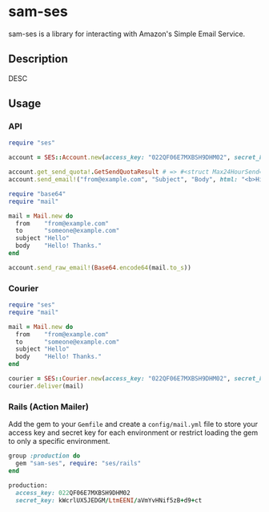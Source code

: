 # sam-ses

sam-ses is a library for interacting with Amazon's Simple Email Service.

## Description

DESC

## Usage

### API

```ruby
require "ses"

account = SES::Account.new(access_key: "022QF06E7MXBSH9DHM02", secret_key: "kWcrlUX5JEDGM/LtmEENI/aVmYvHNif5zB+d9+ct")

account.get_send_quota!.GetSendQuotaResult # => #<struct Max24HourSend="200.0", MaxSendRate="1.0", SentLast24Hours="2.0">
account.send_email!("from@example.com", "Subject", "Body", html: "<b>Hi!</b>")

require "base64"
require "mail"

mail = Mail.new do
  from    "from@example.com"
  to      "someone@example.com"
  subject "Hello"
  body    "Hello! Thanks."
end

account.send_raw_email!(Base64.encode64(mail.to_s))
```

### Courier

```ruby
require "ses"
require "mail"

mail = Mail.new do
  from    "from@example.com"
  to      "someone@example.com"
  subject "Hello"
  body    "Hello! Thanks."
end

courier = SES::Courier.new(access_key: "022QF06E7MXBSH9DHM02", secret_key: "kWcrlUX5JEDGM/LtmEENI/aVmYvHNif5zB+d9+ct")
courier.deliver(mail)
```

### Rails (Action Mailer)

Add the gem to your `Gemfile` and create a `config/mail.yml` file to store your access key and secret key for each
environment or restrict loading the gem to only a specific environment.

```ruby
group :production do
  gem "sam-ses", require: "ses/rails"
end
```

```ruby
production:
  access_key: 022QF06E7MXBSH9DHM02
  secret_key: kWcrlUX5JEDGM/LtmEENI/aVmYvHNif5zB+d9+ct
```
